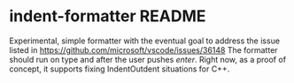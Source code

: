 # indent-formatter README

Experimental, simple formatter with the eventual goal to address
the issue listed in https://github.com/microsoft/vscode/issues/36148
The formatter should run on type and after the user pushes _enter_.
Right now, as a proof of concept, it supports fixing IndentOutdent
situations for C++.